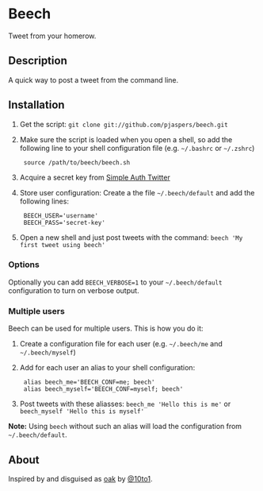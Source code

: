 # Beech
Tweet from your homerow.

## Description
A quick way to post a tweet from the command line.

## Installation
1. Get the script: `git clone git://github.com/pjaspers/beech.git`
1. Make sure the script is loaded when you open a shell, so add the following line to your shell configuration file (e.g. `~/.bashrc` or `~/.zshrc`)

        source /path/to/beech/beech.sh
1. Acquire a secret key from [Simple Auth Twitter](http://simpleauthtwitter.heroku.com/)
1. Store user configuration: Create a the file `~/.beech/default` and add the following lines:

        BEECH_USER='username'
        BEECH_PASS='secret-key'
1. Open a new shell and just post tweets with the command: `beech 'My first tweet using beech'`

### Options
Optionally you can add `BEECH_VERBOSE=1` to your `~/.beech/default` configuration to turn on verbose output.

### Multiple users
Beech can be used for multiple users. This is how you do it:

1. Create a configuration file for each user (e.g. `~/.beech/me` and `~/.beech/myself`)
1. Add for each user an alias to your shell configuration:

        alias beech_me='BEECH_CONF=me; beech'
        alias beech_myself='BEECH_CONF=myself; beech'
1. Post tweets with these aliasses: `beech_me 'Hello this is me'` or `beech_myself 'Hello this is myself'`

**Note:** Using `beech` without such an alias will load the configuration from `~/.beech/default`.

## About
Inspired by and disguised as [oak](http://oakapp.com/) by [@10to1](http://twitter.com/10to1).
